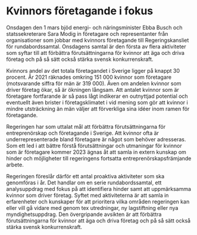 # Kvinnors företagande i fokus

Onsdagen den 1 mars bjöd energi- och näringsminister Ebba Busch och statssekreterare Sara Modig in företagare och representanter från organisationer som jobbar med kvinnors företagande till Regeringskansliet för rundabordssamtal. Onsdagens samtal är den första av flera aktiviteter som syftar till att förbättra förutsättningarna för kvinnor att äga och driva företag och på så sätt också stärka svensk konkurrenskraft.

Kvinnors andel av det totala företagandet i Sverige ligger på knappt 30 procent. År 2021 räknades omkring 151 000 kvinnor som företagare (motsvarande siffra för män är 319 000). Även om andelen kvinnor som driver företag ökar, så är ökningen långsam. Att antalet kvinnor som är företagare fortfarande är så pass lågt indikerar en outnyttjad potential och eventuellt även brister i företagsklimatet i vid mening som gör att kvinnor i mindre utsträckning än män väljer att förverkliga sina idéer inom ramen för företagande.

Regeringen har som uttalat mål att förbättra förutsättningarna för entreprenörskap och företagande i Sverige. Att kvinnor ofta är underrepresenterade bland företagare är något som behöver adresseras. Som ett led i att bättre förstå förutsättningar och utmaningar för kvinnor som är företagare kommer 2023 ägnas åt att samla in extern kunskap om hinder och möjligheter till regeringens fortsatta entreprenörskapsfrämjande arbete.

Regeringen föreslår därför ett antal proaktiva aktiviteter som ska genomföras i år. Det handlar om en serie rundabordssamtal, ett analysuppdrag med fokus på att identifiera hinder samt att uppmärksamma kvinnor som driver företag. Syftet med aktiviteterna är att samla in erfarenheter och kunskaper för att prioritera vilka områden regeringen kan eller vill gå vidare med genom tex utredningar, ny lagstiftning eller nya myndighetsuppdrag. Den övergripande avsikten är att förbättra förutsättningarna för kvinnor att äga och driva företag och på så sätt också stärka svensk konkurrenskraft.
